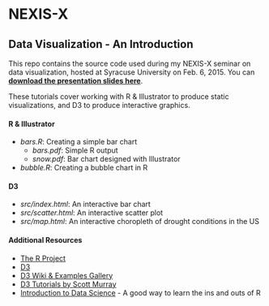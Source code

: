 # NEXIS-X
## Data Visualization - An Introduction

This repo contains the source code used during my NEXIS-X seminar on data visualization, hosted at Syracuse University on Feb. 6, 2015. You can **[download the presentation slides here](http://bit.ly/nexisxdataviz)**.

These tutorials cover working with R & Illustrator to produce static visualizations, and D3 to produce interactive graphics.

#### R & Illustrator

* _bars.R_: Creating a simple bar chart
    * _bars.pdf_: Simple R output
    * _snow.pdf_: Bar chart designed with Illustrator
* _bubble.R_: Creating a bubble chart in R

#### D3

* _src/index.html_: An interactive bar chart
* _src/scatter.html_: An interactive scatter plot
* _src/map.html_: An interactive choropleth of drought conditions in the US

#### Additional Resources

* [The R Project](http://www.r-project.org/)
* [D3](http://d3js.org/)
* [D3 Wiki & Examples Gallery](https://github.com/mbostock/d3/wiki/Gallery)
* [D3 Tutorials by Scott Murray](http://alignedleft.com/tutorials/d3)
* [Introduction to Data Science](https://drive.google.com/file/d/0B6iefdnF22XQeVZDSkxjZ0Z5VUE/edit) - A good way to learn the ins and outs of R
